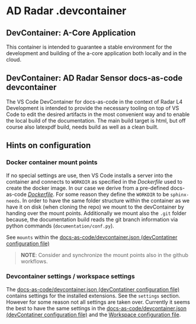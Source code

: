 # AD Radar .devcontainer

## DevContainer: A-Core Application
This container is intended to guarantee a stable environment for the development and building of the a-core application both locally and in the cloud.


## DevContainer: AD Radar Sensor docs-as-code devcontainer
The VS Code DevContainer for docs-as-code in the context of Radar L4 Development is intended to provide the necessary tooling on top of VS Code to edit the desired artifacts in the most convenient way and to enable the local build of the documentation. 
The main build target is html, but off course also latexpdf build, needs build as well as a clean built. 

## Hints on configuration
### Docker container mount points
If no special settings are use, then VS Code installs a server into the container and connects to `WORKDIR` as specified in the _Dockerfile_ used to create the docker image. In our case we derive from a pre-defined docs-as-code [_Dockerfile_](https://github.boschdevcloud.com/docs-as-code/sphinx-needs-toolkit-docker).
For some reason they define the `WORKDIR` to be `sphinx-needs`.
In order to have the same folder structure within the container as we have it on disk (when cloning the repo) we mount to the devContainer by handing over the mount points. Additionally we mount also the `.git` folder because, the documentation build reads the git branch information via python commands (`documentation/conf.py`).

See `mounts` within the [docs-as-code/devcontainer.json (devContatiner configuration file)](docs-as-code/devcontainer.json)

> **NOTE**: Consider and synchronize the mount points also in the github workflows.

### Devcontainer settings / workspace settings
The [docs-as-code/devcontainer.json (devContatiner configuration file)](docs-as-code/devcontainer.json) contains settings for the installed extensions. See the `settings` section. 
However for some reason not all settings are taken over. Currently it seems the best to have the same settings in the [docs-as-code/devcontainer.json (devContatiner configuration file)](docs-as-code/devcontainer.json) and the [Workspace configuration file](../.vscode/settings.json).
